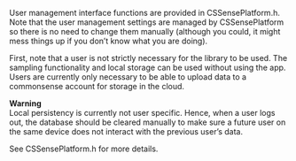 User management interface functions are provided in CSSensePlatform.h. Note that the user management settings are managed by CSSensePlatform so there is no need to change them manually (although you could, it might mess things up if you don’t know what you are doing).

First, note that a user is not strictly necessary for the library to be used. The sampling 
functionality and local storage can be used without using the app. Users are currently only necessary to be able to upload data to a commonsense account for storage in the cloud. 

<b>Warning</b><br>
Local persistency is currently not user specific. Hence, when a user logs out, the database should be cleared manually to make sure a future user on the same device does not interact with the previous user’s data.


See CSSensePlatform.h for more details.